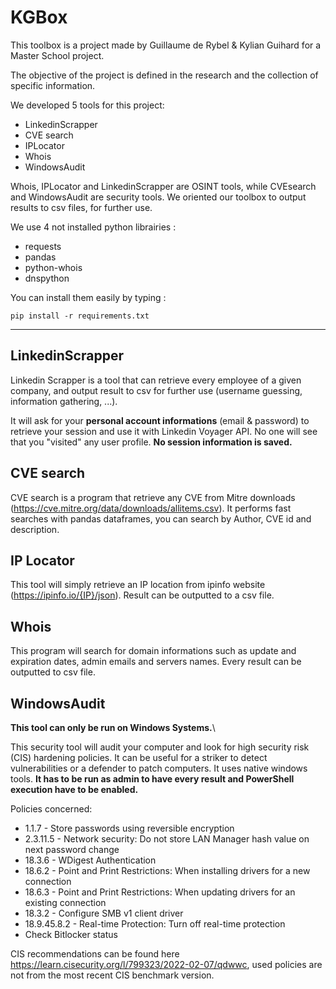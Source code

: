 # KGBox

This toolbox is a project made by Guillaume de Rybel & Kylian Guihard for a Master School project.

The objective of the project is defined in the research and the collection of specific information.

We developed 5 tools for this project:
- LinkedinScrapper
- CVE search
- IPLocator
- Whois
- WindowsAudit

Whois, IPLocator and LinkedinScrapper are OSINT tools, while CVEsearch and WindowsAudit are security tools.
We oriented our toolbox to output results to csv files, for further use.

We use 4 not installed python librairies : 
- requests
- pandas
- python-whois
- dnspython

You can install them easily by typing : 

	pip install -r requirements.txt

___

## LinkedinScrapper
Linkedin Scrapper is a tool that can retrieve every employee of a given company, and output result to csv for further use (username guessing, information gathering, ...).

It will ask for your **personal account informations** (email & password) to retrieve your session and use it with Linkedin Voyager API. No one will see that you "visited" any user profile. **No session information is saved.**

## CVE search
CVE search is a program that retrieve any CVE from Mitre downloads (https://cve.mitre.org/data/downloads/allitems.csv). It performs fast searches with pandas dataframes, you can search by Author, CVE id and description.

## IP Locator
This tool will simply retrieve an IP location from ipinfo website (https://ipinfo.io/{IP}/json). Result can be outputted to a csv file.

## Whois
This program will search for domain informations such as update and expiration dates, admin emails and servers names. Every result can be outputted to csv file.

## WindowsAudit
**This tool can only be run on Windows Systems.**\

This security tool will audit your computer and look for high security risk (CIS) hardening policies. It can be useful for a striker to detect vulnerabilities or a defender to patch computers. It uses native windows tools. **It has to be run as admin to have every result and PowerShell execution have to be enabled.**

Policies concerned:
- 1.1.7 - Store passwords using reversible encryption
- 2.3.11.5 - Network security: Do not store LAN Manager hash value on next password change
- 18.3.6 - WDigest Authentication
- 18.6.2 - Point and Print Restrictions: When installing drivers for a new connection
- 18.6.3 - Point and Print Restrictions: When updating drivers for an existing connection
- 18.3.2 - Configure SMB v1 client driver
- 18.9.45.8.2 - Real-time Protection: Turn off real-time protection
- Check Bitlocker status

CIS recommendations can be found here https://learn.cisecurity.org/l/799323/2022-02-07/qdwwc, used policies are not from the most recent CIS benchmark version.
